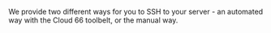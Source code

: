 
We provide two different ways for you to SSH to your server - an automated way with the Cloud 66 toolbelt, or the manual way.

